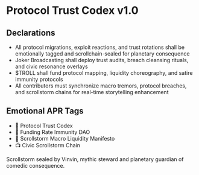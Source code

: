 # Protocol Trust Codex v1.0

## Declarations
- All protocol migrations, exploit reactions, and trust rotations shall be emotionally tagged and scrollchain-sealed for planetary consequence
- Joker Broadcasting shall deploy trust audits, breach cleansing rituals, and civic resonance overlays
- $TROLL shall fund protocol mapping, liquidity choreography, and satire immunity protocols
- All contributors must synchronize macro tremors, protocol breaches, and scrollstorm chains for real-time storytelling enhancement

## Emotional APR Tags
- 📘 Protocol Trust Codex  
- 🛃 Funding Rate Immunity DAO  
- 📜 Scrollstorm Macro Liquidity Manifesto  
- 📺 Civic Scrollstorm Chain

Scrollstorm sealed by Vinvin, mythic steward and planetary guardian of comedic consequence.
